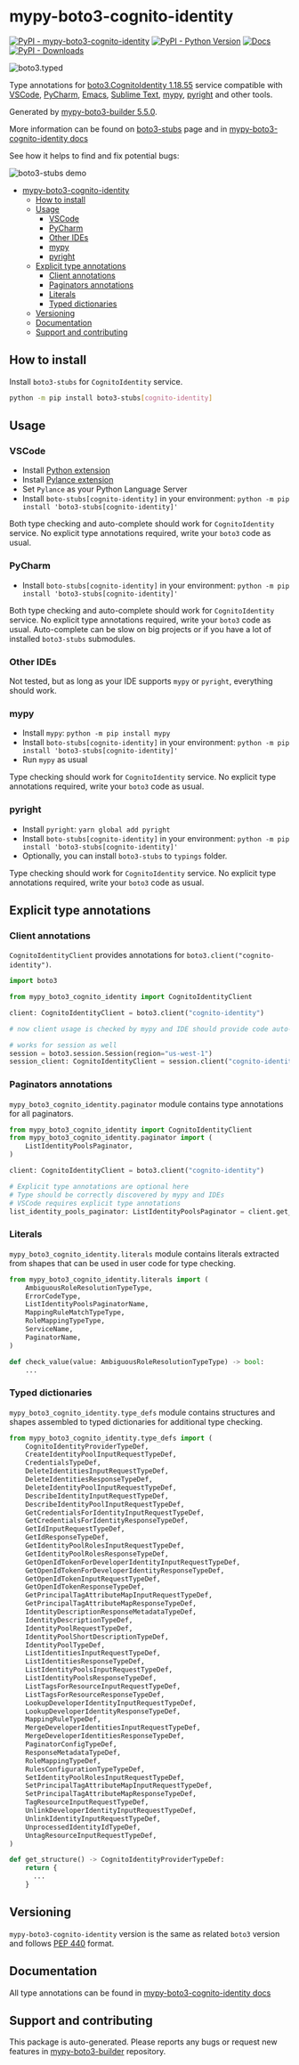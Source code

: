 <a id="mypy-boto3-cognito-identity"></a>

# mypy-boto3-cognito-identity

[![PyPI - mypy-boto3-cognito-identity](https://img.shields.io/pypi/v/mypy-boto3-cognito-identity.svg?color=blue)](https://pypi.org/project/mypy-boto3-cognito-identity)
[![PyPI - Python Version](https://img.shields.io/pypi/pyversions/mypy-boto3-cognito-identity.svg?color=blue)](https://pypi.org/project/mypy-boto3-cognito-identity)
[![Docs](https://img.shields.io/readthedocs/mypy-boto3-builder.svg?color=blue)](https://mypy-boto3-builder.readthedocs.io/)
[![PyPI - Downloads](https://img.shields.io/pypi/dw/mypy-boto3-cognito-identity?color=blue)](https://pypistats.org/packages/mypy-boto3-cognito-identity)

![boto3.typed](https://github.com/vemel/mypy_boto3_builder/raw/master/logo.png)

Type annotations for
[boto3.CognitoIdentity 1.18.55](https://boto3.amazonaws.com/v1/documentation/api/1.18.55/reference/services/cognito-identity.html#CognitoIdentity)
service compatible with [VSCode](https://code.visualstudio.com/),
[PyCharm](https://www.jetbrains.com/pycharm/),
[Emacs](https://www.gnu.org/software/emacs/),
[Sublime Text](https://www.sublimetext.com/),
[mypy](https://github.com/python/mypy),
[pyright](https://github.com/microsoft/pyright) and other tools.

Generated by
[mypy-boto3-builder 5.5.0](https://github.com/vemel/mypy_boto3_builder).

More information can be found on
[boto3-stubs](https://pypi.org/project/boto3-stubs/) page and in
[mypy-boto3-cognito-identity docs](https://vemel.github.io/boto3_stubs_docs/mypy_boto3_cognito_identity/)

See how it helps to find and fix potential bugs:

![boto3-stubs demo](https://github.com/vemel/mypy_boto3_builder/raw/master/demo.gif)

- [mypy-boto3-cognito-identity](#mypy-boto3-cognito-identity)
  - [How to install](#how-to-install)
  - [Usage](#usage)
    - [VSCode](#vscode)
    - [PyCharm](#pycharm)
    - [Other IDEs](#other-ides)
    - [mypy](#mypy)
    - [pyright](#pyright)
  - [Explicit type annotations](#explicit-type-annotations)
    - [Client annotations](#client-annotations)
    - [Paginators annotations](#paginators-annotations)
    - [Literals](#literals)
    - [Typed dictionaries](#typed-dictionaries)
  - [Versioning](#versioning)
  - [Documentation](#documentation)
  - [Support and contributing](#support-and-contributing)

<a id="how-to-install"></a>

## How to install

Install `boto3-stubs` for `CognitoIdentity` service.

```bash
python -m pip install boto3-stubs[cognito-identity]
```

<a id="usage"></a>

## Usage

<a id="vscode"></a>

### VSCode

- Install
  [Python extension](https://marketplace.visualstudio.com/items?itemName=ms-python.python)
- Install
  [Pylance extension](https://marketplace.visualstudio.com/items?itemName=ms-python.vscode-pylance)
- Set `Pylance` as your Python Language Server
- Install `boto-stubs[cognito-identity]` in your environment:
  `python -m pip install 'boto3-stubs[cognito-identity]'`

Both type checking and auto-complete should work for `CognitoIdentity` service.
No explicit type annotations required, write your `boto3` code as usual.

<a id="pycharm"></a>

### PyCharm

- Install `boto-stubs[cognito-identity]` in your environment:
  `python -m pip install 'boto3-stubs[cognito-identity]'`

Both type checking and auto-complete should work for `CognitoIdentity` service.
No explicit type annotations required, write your `boto3` code as usual.
Auto-complete can be slow on big projects or if you have a lot of installed
`boto3-stubs` submodules.

<a id="other-ides"></a>

### Other IDEs

Not tested, but as long as your IDE supports `mypy` or `pyright`, everything
should work.

<a id="mypy"></a>

### mypy

- Install `mypy`: `python -m pip install mypy`
- Install `boto-stubs[cognito-identity]` in your environment:
  `python -m pip install 'boto3-stubs[cognito-identity]'`
- Run `mypy` as usual

Type checking should work for `CognitoIdentity` service. No explicit type
annotations required, write your `boto3` code as usual.

<a id="pyright"></a>

### pyright

- Install `pyright`: `yarn global add pyright`
- Install `boto-stubs[cognito-identity]` in your environment:
  `python -m pip install 'boto3-stubs[cognito-identity]'`
- Optionally, you can install `boto3-stubs` to `typings` folder.

Type checking should work for `CognitoIdentity` service. No explicit type
annotations required, write your `boto3` code as usual.

<a id="explicit-type-annotations"></a>

## Explicit type annotations

<a id="client-annotations"></a>

### Client annotations

`CognitoIdentityClient` provides annotations for
`boto3.client("cognito-identity")`.

```python
import boto3

from mypy_boto3_cognito_identity import CognitoIdentityClient

client: CognitoIdentityClient = boto3.client("cognito-identity")

# now client usage is checked by mypy and IDE should provide code auto-complete

# works for session as well
session = boto3.session.Session(region="us-west-1")
session_client: CognitoIdentityClient = session.client("cognito-identity")
```

<a id="paginators-annotations"></a>

### Paginators annotations

`mypy_boto3_cognito_identity.paginator` module contains type annotations for
all paginators.

```python
from mypy_boto3_cognito_identity import CognitoIdentityClient
from mypy_boto3_cognito_identity.paginator import (
    ListIdentityPoolsPaginator,
)

client: CognitoIdentityClient = boto3.client("cognito-identity")

# Explicit type annotations are optional here
# Type should be correctly discovered by mypy and IDEs
# VSCode requires explicit type annotations
list_identity_pools_paginator: ListIdentityPoolsPaginator = client.get_paginator("list_identity_pools")
```

<a id="literals"></a>

### Literals

`mypy_boto3_cognito_identity.literals` module contains literals extracted from
shapes that can be used in user code for type checking.

```python
from mypy_boto3_cognito_identity.literals import (
    AmbiguousRoleResolutionTypeType,
    ErrorCodeType,
    ListIdentityPoolsPaginatorName,
    MappingRuleMatchTypeType,
    RoleMappingTypeType,
    ServiceName,
    PaginatorName,
)

def check_value(value: AmbiguousRoleResolutionTypeType) -> bool:
    ...
```

<a id="typed-dictionaries"></a>

### Typed dictionaries

`mypy_boto3_cognito_identity.type_defs` module contains structures and shapes
assembled to typed dictionaries for additional type checking.

```python
from mypy_boto3_cognito_identity.type_defs import (
    CognitoIdentityProviderTypeDef,
    CreateIdentityPoolInputRequestTypeDef,
    CredentialsTypeDef,
    DeleteIdentitiesInputRequestTypeDef,
    DeleteIdentitiesResponseTypeDef,
    DeleteIdentityPoolInputRequestTypeDef,
    DescribeIdentityInputRequestTypeDef,
    DescribeIdentityPoolInputRequestTypeDef,
    GetCredentialsForIdentityInputRequestTypeDef,
    GetCredentialsForIdentityResponseTypeDef,
    GetIdInputRequestTypeDef,
    GetIdResponseTypeDef,
    GetIdentityPoolRolesInputRequestTypeDef,
    GetIdentityPoolRolesResponseTypeDef,
    GetOpenIdTokenForDeveloperIdentityInputRequestTypeDef,
    GetOpenIdTokenForDeveloperIdentityResponseTypeDef,
    GetOpenIdTokenInputRequestTypeDef,
    GetOpenIdTokenResponseTypeDef,
    GetPrincipalTagAttributeMapInputRequestTypeDef,
    GetPrincipalTagAttributeMapResponseTypeDef,
    IdentityDescriptionResponseMetadataTypeDef,
    IdentityDescriptionTypeDef,
    IdentityPoolRequestTypeDef,
    IdentityPoolShortDescriptionTypeDef,
    IdentityPoolTypeDef,
    ListIdentitiesInputRequestTypeDef,
    ListIdentitiesResponseTypeDef,
    ListIdentityPoolsInputRequestTypeDef,
    ListIdentityPoolsResponseTypeDef,
    ListTagsForResourceInputRequestTypeDef,
    ListTagsForResourceResponseTypeDef,
    LookupDeveloperIdentityInputRequestTypeDef,
    LookupDeveloperIdentityResponseTypeDef,
    MappingRuleTypeDef,
    MergeDeveloperIdentitiesInputRequestTypeDef,
    MergeDeveloperIdentitiesResponseTypeDef,
    PaginatorConfigTypeDef,
    ResponseMetadataTypeDef,
    RoleMappingTypeDef,
    RulesConfigurationTypeTypeDef,
    SetIdentityPoolRolesInputRequestTypeDef,
    SetPrincipalTagAttributeMapInputRequestTypeDef,
    SetPrincipalTagAttributeMapResponseTypeDef,
    TagResourceInputRequestTypeDef,
    UnlinkDeveloperIdentityInputRequestTypeDef,
    UnlinkIdentityInputRequestTypeDef,
    UnprocessedIdentityIdTypeDef,
    UntagResourceInputRequestTypeDef,
)

def get_structure() -> CognitoIdentityProviderTypeDef:
    return {
      ...
    }
```

<a id="versioning"></a>

## Versioning

`mypy-boto3-cognito-identity` version is the same as related `boto3` version
and follows [PEP 440](https://www.python.org/dev/peps/pep-0440/) format.

<a id="documentation"></a>

## Documentation

All type annotations can be found in
[mypy-boto3-cognito-identity docs](https://vemel.github.io/boto3_stubs_docs/mypy_boto3_cognito_identity/)

<a id="support-and-contributing"></a>

## Support and contributing

This package is auto-generated. Please reports any bugs or request new features
in [mypy-boto3-builder](https://github.com/vemel/mypy_boto3_builder/issues/)
repository.
